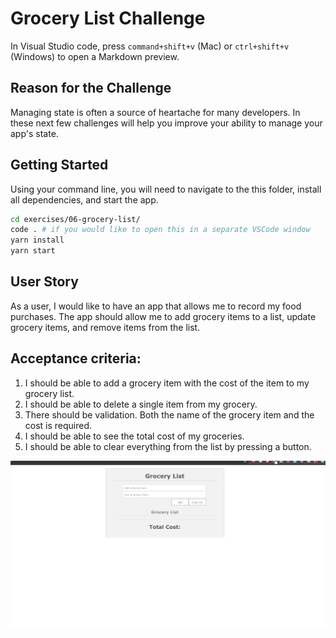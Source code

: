 # Grocery List Challenge

In Visual Studio code, press `command+shift+v` (Mac) or `ctrl+shift+v` (Windows) to open a Markdown preview.

## Reason for the Challenge

Managing state is often a source of heartache for many developers.
In these next few challenges will help you improve your ability to manage your app's state.

## Getting Started

Using your command line, you will need to navigate to the this folder, install all dependencies, and start the app.

```bash
cd exercises/06-grocery-list/
code . # if you would like to open this in a separate VSCode window
yarn install
yarn start
```

## User Story

As a user, I would like to have an app that allows me to record my food purchases. The app should allow me to add grocery items to a list, update grocery items, and remove items from the list.

## Acceptance criteria:

1. I should be able to add a grocery item with the cost of the item to my grocery list.
2. I should be able to delete a single item from my grocery.
3. There should be validation. Both the name of the grocery item and the cost is required.
4. I should be able to see the total cost of my groceries.
5. I should be able to clear everything from the list by pressing a button.

![](challenge_03.gif)
